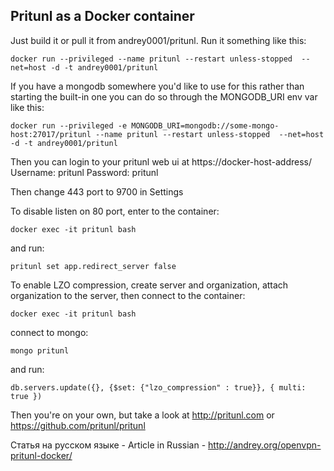 ## Pritunl as a Docker container

Just build it or pull it from andrey0001/pritunl. Run it something like this:

```
docker run --privileged --name pritunl --restart unless-stopped  --net=host -d -t andrey0001/pritunl
```

If you have a mongodb somewhere you'd like to use for this rather than starting the built-in one you can
do so through the MONGODB_URI env var like this:

```
docker run --privileged -e MONGODB_URI=mongodb://some-mongo-host:27017/pritunl --name pritunl --restart unless-stopped  --net=host -d -t andrey0001/pritunl
```

Then you can login to your pritunl web ui at https://docker-host-address/
Username: pritunl Password: pritunl

Then change 443 port to 9700 in Settings

To disable listen on 80 port, enter to the container:

```
docker exec -it pritunl bash
```

and run:
```
pritunl set app.redirect_server false
```


To enable LZO compression, create server and organization, attach organization to the server, then connect to the container:
```
docker exec -it pritunl bash
```
connect to mongo:
```
mongo pritunl
```
and run:
```
db.servers.update({}, {$set: {"lzo_compression" : true}}, { multi: true })
```
 

Then you're on your own, but take a look at http://pritunl.com or https://github.com/pritunl/pritunl

Статья на русском языке - Article in Russian - http://andrey.org/openvpn-pritunl-docker/

